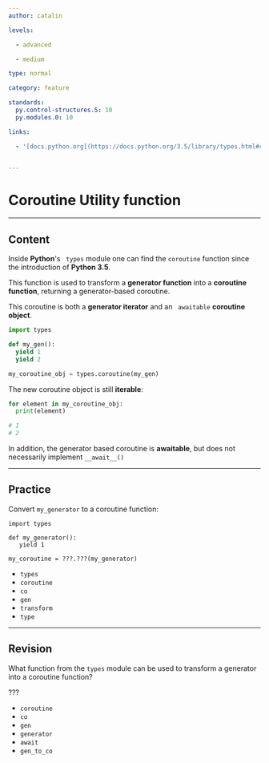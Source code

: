 ```yaml
---
author: catalin

levels:

  - advanced

  - medium

type: normal

category: feature

standards:
  py.control-structures.5: 10
  py.modules.0: 10

links:

  - '[docs.python.org](https://docs.python.org/3.5/library/types.html#coroutine-utility-functions){website}'


---
```


# Coroutine Utility function

---
## Content

Inside **Python**'s ` types`  module one can find the `coroutine` function since the introduction of **Python 3.5**.

This function is used to transform a **generator function** into a **coroutine function**, returning a generator-based coroutine.

This coroutine is both a **generator iterator** and an ` awaitable`  **coroutine object**.

```python
import types

def my_gen():
  yield 1
  yield 2

my_coroutine_obj = types.coroutine(my_gen)
```

The new coroutine object is still **iterable**:
```python
for element in my_coroutine_obj:
  print(element)

# 1
# 2
```

In addition, the generator based coroutine is **awaitable**, but does not necessarily implement `__await__()`

---
## Practice

Convert `my_generator` to a coroutine function:
```
import types

def my_generator():
   yield 1

my_coroutine = ???.???(my_generator)
```

* `types`
* `coroutine`
* `co`
* `gen`
* `transform`
* `type`

---
## Revision

What function from the `types` module can be used to transform a generator into a coroutine function?

???


* `coroutine`
* `co`
* `gen`
* `generator`
* `await`
* `gen_to_co`
